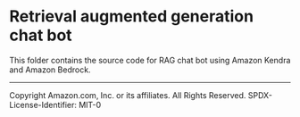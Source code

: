 # Retrieval augmented generation chat bot
This folder contains the source code for RAG chat bot using Amazon Kendra and Amazon Bedrock.

---
Copyright Amazon.com, Inc. or its affiliates. All Rights Reserved.
SPDX-License-Identifier: MIT-0

